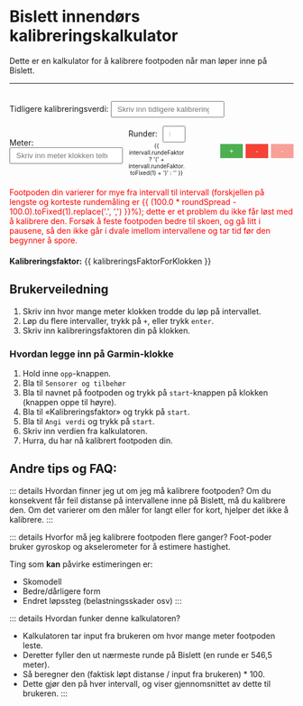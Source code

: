   # Bislett innendørs kalibreringskalkulator

  Dette er en kalkulator for å kalibrere footpoden når man løper inne på Bislett.

  ---

  <br>

  <script setup>
  import { ref, computed, watch, nextTick } from 'vue'

  const intervaller = ref([{ meter: '', runder: 1 }])
  const tidligereKalibreringsverdi = ref('100')

  const leggTilIntervall = async (index) => {
    intervaller.value.splice(index + 1, 0, { meter: '', runder: 1 })
    await nextTick()  // wait for DOM update
    const nextMeterInput = document.querySelector(`[data-ref="meterInput${index + 1}"]`)
    if (nextMeterInput) {
      nextMeterInput.focus()
    }
  }

  // Helper function to compute the rounds
  const computeRounds = (meters) => {
    const oneRound = 546.5
    return Math.round(meters / oneRound)
  }

  // Update the intervals display (including the single-round calibration factors)
  // when the rounds or previous factor changes
  let displayIntervals = (prevFactor, intervals) => {
    let outputFactor = 100.0 * (parseFloat(prevFactor) / 100.0);
    for (let intervall of intervals) {
      intervall.runder = computeRounds(intervall.meter);
      intervall.rundeFaktor = outputFactor * (546.5 * intervall.runder) / intervall.meter;
    }
  };
  watch(tidligereKalibreringsverdi, (newPrevFactor) => {
    displayIntervals(newPrevFactor, intervaller.value);
  });
  watch(intervaller, (newIntervals) => {
    displayIntervals(tidligereKalibreringsverdi.value, newIntervals);
  }, { deep: true })

  // Prefill intervals if given in the URL
  if (window.location.hash !== undefined) {
    const rounds = window.location.hash.substr(1).split(',').map(x => parseFloat(x));
    intervaller.value = rounds.map(x => { return { meter: x, rounds: computeRounds(x) }});
  }

  const kalibreringsVerdier = computed(() => {
    const meterSum = intervaller.value.reduce((acc, interval) => {
      const meter = parseFloat(interval.meter);
      return acc + (isNaN(meter) ? 0 : meter);
    }, 0);
    
    const roundsSum = intervaller.value.reduce((acc, interval) => {
      const rounds = parseInt(interval.runder);
      return acc + (isNaN(rounds) ? 0 : rounds);
    }, 0);
    
    if (meterSum <= 0 || roundsSum <= 0) {
      return '';
    }
    
    return (((546.5 * roundsSum) / meterSum) * 100).toFixed(8);
  });

  const gjennomsnittligKalibreringsverdi = computed(() => {
    const value = kalibreringsVerdier.value;
    if (value === '') {
      return '';
    }
    return parseFloat(value).toFixed(8);
  });

  const kalibreringsFaktorForKlokken = computed(() => {
      const actualDistance = 546.5 * intervaller.value.reduce((acc, interval) => {
        const rounds = parseInt(interval.runder);
        return acc + (isNaN(rounds) ? 0 : rounds);
      }, 0);
  
      const measuredDistance = intervaller.value.reduce((acc, interval) => {
        const meter = parseFloat(interval.meter);
        return acc + (isNaN(meter) ? 0 : meter);
      }, 0);
  
      const tidligereVerdi = parseFloat(tidligereKalibreringsverdi.value);
      
      if (measuredDistance === 0 || isNaN(tidligereVerdi)) {
        return "-";
      }
  
      return (tidligereVerdi * (actualDistance / measuredDistance)).toFixed(1);
  });

// Find the difference (as a ratio) of the longest and shortest measured rounds;
// this is a simple measurement of the footpod's error. (Standard deviation does
// not make all that much sense when we have so few data points.)
//
// We set a tolerance of 1% (allowing roughly +/- 0.5% from perfect after calibration)
// before we start displaying a warning.
const roundSpread = computed(() => {
  const intervals = intervaller.value;

  let longestRoundDistance, shortestRoundDistance;

  for (let i = 0; i < intervals.length; i++) {
    const meter = parseFloat(intervals[i].meter);
    const rounds = parseInt(intervals[i].runder);

    if (isNaN(meter) || isNaN(rounds)) {
      continue;
    }

    let roundDistance = meter / rounds;
    if (!longestRoundDistance || roundDistance > longestRoundDistance) {
      longestRoundDistance = roundDistance;
    }
    if (!shortestRoundDistance || roundDistance < shortestRoundDistance) {
      shortestRoundDistance = roundDistance;
    }
  }

  console.log(longestRoundDistance, shortestRoundDistance);
  if (!shortestRoundDistance || !longestRoundDistance) {
    return 1.0;
  } else {
    return longestRoundDistance / shortestRoundDistance;
  }
});



  const fjernIntervall = (index) => {
    intervaller.value.splice(index, 1)
  }
  </script>

<div>
  <label>
    Tidligere kalibreringsverdi:
    <input v-model="tidligereKalibreringsverdi" type="number" placeholder="Skriv inn tidligere kalibreringsverdi" style="margin-bottom: 15px; padding: 5px 10px;"/>
  </label>
</div>

<div v-for="(intervall, index) in intervaller" :key="index" style="margin-bottom: 15px; display: flex; align-items: center;">
  <label style="flex: 1;">
    Meter:
    <input :data-ref="`meterInput${index}`" v-model="intervall.meter" type="number" min="0" placeholder="Skriv inn meter klokken telte" @keyup.enter="leggTilIntervall(index)" style="margin-right: 10px; padding: 5px 10px;"/>
  </label>
  <label style="flex: 1;">
    Runder:
    <input 
      v-model="intervall.runder" 
      type="number" 
      min="1" 
      placeholder="Runder" 
      readonly
      style="width: 40px; 
        text-align: center; 
        padding: 5px 10px; 
        margin-left: 5px; 
        margin-right: 5px;
        cursor: default;">
    <span style="text-align: center; font-size: x-small; width: 100px; display: inline-block">
    {{ intervall.rundeFaktor ? '(' + intervall.rundeFaktor.toFixed(1) + ')' : '' }}
    </span>
  </label>
    <button v-if="index !== intervaller.length - 1" style="opacity: 0; cursor: default; width: 40px; margin-left: 5px;" disabled></button>
    <button v-else @click="leggTilIntervall(index)" style="background-color: #4CAF50; color: white; border: none; padding: 5px 10px; cursor: pointer; margin-left: 5px; width: 40px;">+</button>
    <button @click="fjernIntervall(index)" v-if="intervaller.length > 1" style="background-color: #f44336; color: white; border: none; padding: 5px 10px; cursor: pointer; margin-left: 5px; width: 40px;">-</button>
    <button v-else style="background-color: #f44336; color: white; border: none; padding: 5px 10px; cursor: not-allowed; margin-left: 5px; width: 40px; opacity: 0.5;" disabled>-</button>
  </div>

<div v-if="roundSpread > 1.01" style="color: red; margin-top: 20px; margin-bottom: 20px;">
  Footpoden din varierer for mye fra intervall til intervall (forskjellen på lengste og korteste rundemåling
  er {{ (100.0 * roundSpread - 100.0).toFixed(1).replace('.', ',') }}%); dette er et problem du ikke får løst med å kalibrere den. Forsøk å feste footpoden bedre til skoen,
  og gå litt i pausene, så den ikke går i dvale imellom intervallene og tar tid før den begynner å spore.
</div>


  <p><strong>Kalibreringsfaktor:</strong> {{ kalibreringsFaktorForKlokken }}</p>

  ## Brukerveiledning
  1. Skriv inn hvor mange meter klokken trodde du løp på intervallet.
  2. Løp du flere intervaller, trykk på `+`, eller trykk `enter`.
  3. Skriv inn kalibreringsfaktoren din på klokken.

  ### Hvordan legge inn på Garmin-klokke
  1. Hold inne `opp`-knappen.
  2. Bla til `Sensorer og tilbehør`
  3. Bla til navnet på footpoden og trykk på `start`-knappen på klokken (knappen oppe til høyre).
  4. Bla til «Kalibreringsfaktor» og trykk på `start`.
  5. Bla til `Angi verdi` og trykk på `start`.
  6. Skriv inn verdien fra kalkulatoren.
  7. Hurra, du har nå kalibrert footpoden din.

  ## Andre tips og FAQ:

  ::: details Hvordan finner jeg ut om jeg må kalibrere footpoden?
  Om du konsekvent får feil distanse på intervallene inne på Bislett, må du kalibrere den. Om det varierer om den måler for langt eller for kort, hjelper det ikke å kalibrere.
  :::

  ::: details Hvorfor må jeg kalibrere footpoden flere ganger?
  Foot-poder bruker gyroskop og akselerometer for å estimere hastighet.

  Ting som **kan** påvirke estimeringen er:
  * Skomodell
  * Bedre/dårligere form
  * Endret løpssteg (belastningsskader osv)
  :::

  ::: details Hvordan funker denne kalkulatoren?
  * Kalkulatoren tar input fra brukeren om hvor mange meter footpoden leste.
  * Deretter fyller den ut nærmeste runde på Bislett (en runde er 546,5 meter).
  * Så beregner den (faktisk løpt distanse / input fra brukeren) * 100.
  * Dette gjør den på hver intervall, og viser gjennomsnittet av dette til brukeren.
  :::
